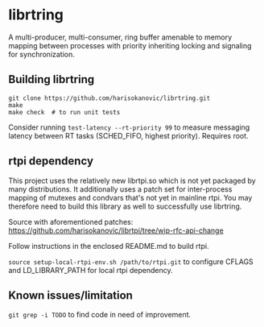 # librtring

A multi-producer, multi-consumer, ring buffer amenable to memory
mapping between processes with priority inheriting locking and
signaling for synchronization.


## Building librtring

```
git clone https://github.com/harisokanovic/librtring.git
make
make check  # to run unit tests
```

Consider running ``test-latency --rt-priority 99`` to measure messaging
latency between RT tasks (SCHED_FIFO, highest priority). Requires root.


## rtpi dependency

This project uses the relatively new librtpi.so which is not yet
packaged by many distributions. It additionally uses a patch set for
inter-process mapping of mutexes and condvars that's not yet in mainline
rtpi. You may therefore need to build this library as well to
successfully use librtring.

Source with aforementioned patches:
https://github.com/harisokanovic/librtpi/tree/wip-rfc-api-change

Follow instructions in the enclosed README.md to build rtpi.

``source setup-local-rtpi-env.sh /path/to/rtpi.git`` to configure CFLAGS
and LD_LIBRARY_PATH for local rtpi dependency.


## Known issues/limitation

``git grep -i TODO`` to find code in need of improvement.

